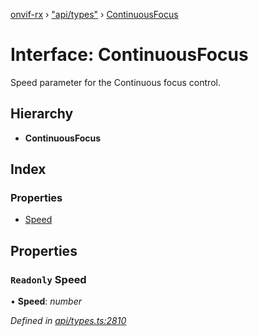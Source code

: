 [onvif-rx](../README.md) › ["api/types"](../modules/_api_types_.md) › [ContinuousFocus](_api_types_.continuousfocus.md)

# Interface: ContinuousFocus

Speed parameter for the Continuous focus control.

## Hierarchy

* **ContinuousFocus**

## Index

### Properties

* [Speed](_api_types_.continuousfocus.md#readonly-speed)

## Properties

### `Readonly` Speed

• **Speed**: *number*

*Defined in [api/types.ts:2810](https://github.com/patrickmichalina/onvif-rx/blob/3e9b152/src/api/types.ts#L2810)*
